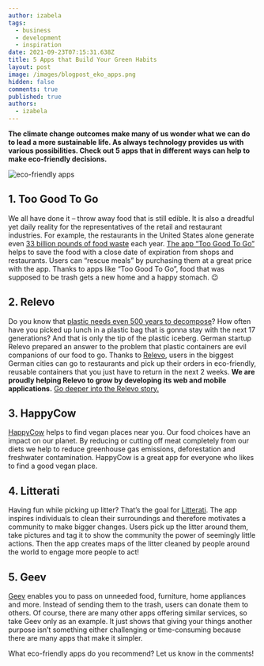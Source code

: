 ```yaml
---
author: izabela
tags:
  - business
  - development
  - inspiration
date: 2021-09-23T07:15:31.638Z
title: 5 Apps that Build Your Green Habits
layout: post
image: /images/blogpost_eko_apps.png
hidden: false
comments: true
published: true
authors:
  - izabela
---
```

**The climate change outcomes make many of us wonder what we can do to lead a more sustainable life. As always
technology provides us with various possibilities. Check out 5 apps that in different ways can help to make eco-friendly
decisions.**

![eco-friendly apps](/images/blogpost_eko_apps.png)

## 1. Too Good To Go

We all have done it – throw away food that is still edible. It is also a dreadful yet daily reality for the
representatives of the retail and restaurant industries. For example, the restaurants in the United States alone
generate even [33 billion pounds of food waste](https://foodprint.org/issues/the-problem-of-food-waste/) each
year. [The app “Too Good To Go”](https://toogoodtogo.com/en-us) helps to save the food with a close date of expiration
from shops and restaurants. Users can “rescue meals” by purchasing them at a great price with the app. Thanks to apps
like “Too Good To Go”, food that was supposed to be trash gets a new home and a happy stomach. 😉

## 2. Relevo

Do you know
that [plastic needs even 500 years to decompose](https://www.wwf.org.au/news/blogs/the-lifecycle-of-plastics#gs.b888tb)?
How often have you picked up lunch in a plastic bag that is gonna stay with the next 17 generations? And that is only
the tip of the plastic iceberg. German startup Relevo prepared an answer to the problem that plastic containers are evil
companions of our food to go. Thanks to [Relevo](https://relevo.de), users in the biggest German cities can go to
restaurants and pick up their orders in eco-friendly, reusable containers that you just have to return in the next 2
weeks. **We are proudly helping Relevo to grow by developing its web and mobile
applications.** [Go deeper into the Relevo story.](/projects/eco-friendly-app/)

<InstagramEmbed url="https://www.instagram.com/p/CSpCokcIxnH/" />

## 3. HappyCow

[HappyCow](https://www.happycow.net) helps to find vegan places near you. Our food choices have an impact on our planet.
By reducing or cutting off meat completely from our diets we help to reduce greenhouse gas emissions, deforestation and
freshwater contamination. HappyCow is a great app for everyone who likes to find a good vegan place.

## 4. Litterati

Having fun while picking up litter? That’s the goal for [Litterati](https://litterati.org). The app inspires individuals
to clean their surroundings and therefore motivates a community to make bigger changes. Users pick up the litter around
them, take pictures and tag it to show the community the power of seemingly little actions. Then the app creates maps of
the litter cleaned by people around the world to engage more people to act!

<YouTubeEmbed url='https://www.youtube.com/watch?v=es4w3WUcrN0' />

## 5. Geev

[Geev](https://www.geev.com/en) enables you to pass on unneeded food, furniture, home appliances and more. Instead of
sending them to the trash, users can donate them to others. Of course, there are many other apps offering similar
services, so take Geev only as an example. It just shows that giving your things another purpose isn’t something either
challenging or time-consuming because there are many apps that make it simpler.

What eco-friendly apps do you recommend? Let us know in the comments!

